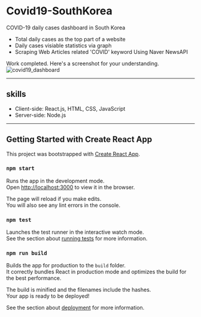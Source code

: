 # Covid19-SouthKorea
COVID-19 daily cases dashboard in South Korea 
* Total daily cases as the top part of a website
* Daily cases visiable statistics via graph
* Scraping Web Articles related 'COVID' keyword Using Naver NewsAPI

Work completed. Here's a screenshot for your understanding.
![covid19_dashboard](https://user-images.githubusercontent.com/72956452/108112140-05a75a80-70d9-11eb-8d9b-38c6ab66c989.jpg)

***
## skills 
* Client-side: React.js, HTML, CSS, JavaScript 
* Server-side: Node.js
***
## Getting Started with Create React App

This project was bootstrapped with [Create React App](https://github.com/facebook/create-react-app).

### `npm start`

Runs the app in the development mode.\
Open [http://localhost:3000](http://localhost:3000) to view it in the browser.

The page will reload if you make edits.\
You will also see any lint errors in the console.

### `npm test`

Launches the test runner in the interactive watch mode.\
See the section about [running tests](https://facebook.github.io/create-react-app/docs/running-tests) for more information.

### `npm run build`

Builds the app for production to the `build` folder.\
It correctly bundles React in production mode and optimizes the build for the best performance.

The build is minified and the filenames include the hashes.\
Your app is ready to be deployed!

See the section about [deployment](https://facebook.github.io/create-react-app/docs/deployment) for more information.
